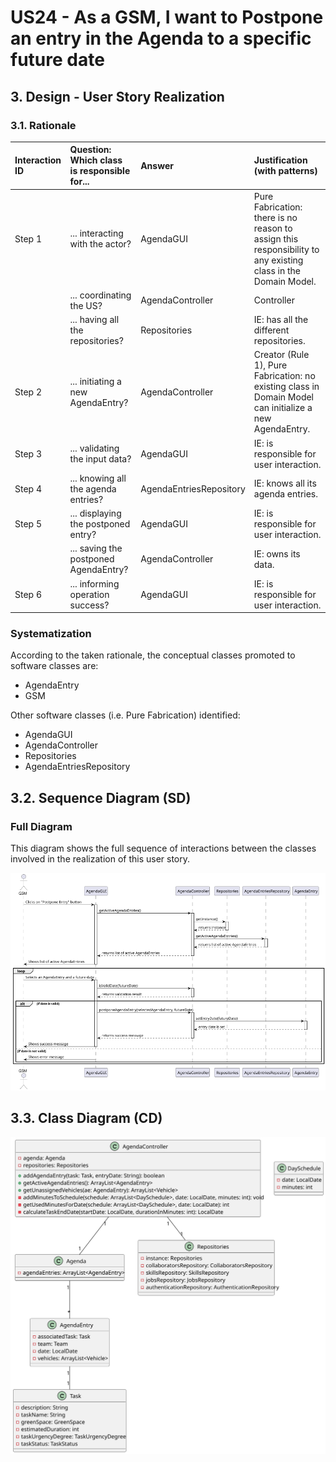 # US24 - As a GSM, I want to Postpone an entry in the Agenda to a specific future date

## 3. Design - User Story Realization

### 3.1. Rationale

| Interaction ID | Question: Which class is responsible for... | Answer                                 | Justification (with patterns)                                                                                 |
|:---------------|:--------------------------------------------|:---------------------------------------|:--------------------------------------------------------------------------------------------------------------|
| Step 1         | ... interacting with the actor?             | AgendaGUI                              | Pure Fabrication: there is no reason to assign this responsibility to any existing class in the Domain Model. |
|                | ... coordinating the US?                    | AgendaController                       | Controller                                                                                                    |
|                | ... having all the repositories?            | Repositories                           | IE: has all the different repositories.                                                                       |
| Step 2         | ... initiating a new AgendaEntry?           | AgendaController                       | Creator (Rule 1), Pure Fabrication: no existing class in Domain Model can initialize a new AgendaEntry.       |
| Step 3         | ... validating the input data?              | AgendaGUI                              | IE: is responsible for user interaction.                                                                      |
| Step 4         | ... knowing all the agenda entries?         | AgendaEntriesRepository                | IE: knows all its agenda entries.                                                                             |
| Step 5         | ... displaying the postponed entry?         | AgendaGUI                              | IE: is responsible for user interaction.                                                                      |
|                | ... saving the postponed AgendaEntry?       | AgendaController                       | IE: owns its data.                                                                                            |
| Step 6         | ... informing operation success?            | AgendaGUI                              | IE: is responsible for user interaction.                                                                      |

### Systematization ##

According to the taken rationale, the conceptual classes promoted to software classes are:

* AgendaEntry
* GSM

Other software classes (i.e. Pure Fabrication) identified:

* AgendaGUI
* AgendaController
* Repositories
* AgendaEntriesRepository


## 3.2. Sequence Diagram (SD)

### Full Diagram

This diagram shows the full sequence of interactions between the classes involved in the realization of this user story.

![Sequence Diagram - Full](svg/us24-sequence-diagram-full.svg)


## 3.3. Class Diagram (CD)

![Class Diagram](svg/us24-class-diagram.svg)